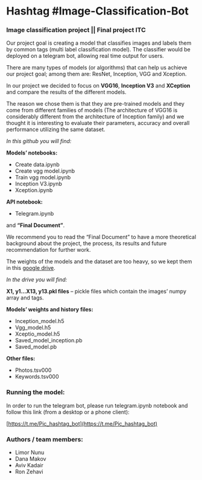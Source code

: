 # Hashtag #Image-Classification-Bot

### Image classification project || Final project ITC

Our project goal is creating a model that classifies images and labels them by common tags (multi label classification model). The classifier would be deployed on a telegram bot, allowing real time output for users.

There are many types of models (or algorithms) that can help us achieve our project goal; among them are: ResNet, Inception, VGG and Xception.

In our project we decided to focus on **VGG16**, **Inception V3** and **XCeption** and compare the results of the different models.

The reason we chose them is that they are pre-trained models and they come from different families of models (The architecture of VGG16 is considerably different from the architecture of Inception family) and we thought it is interesting to evaluate their parameters, accuracy and overall performance utilizing the same dataset. 

_In this github you will find:_

**Models’ notebooks:**
-	Create data.ipynb
-	Create vgg model.ipynb
-	Train vgg model.ipynb
-	Inception V3.ipynb
-	Xception.ipynb

**API notebook:**
-	Telegram.ipynb 

and **“Final Document”**.

We recommend you to read the “Final Document” to have a more theoretical background about the project, the process, its results and future recommendation for further work.

The weights of the models and the dataset are too heavy, so we kept them in this [google drive](https://drive.google.com/drive/folders/1ZngTd4uzFC6W-dSsN3ri0n72CXzALkys?usp=sharing).

_In the drive you will find:_ 

**X1, y1…X13, y13.pkl files** – pickle files which contain the images’ numpy array and tags.

**Models’ weights and history files:**
-	Inception_model.h5
-	Vgg_model.h5
-	Xceptio_model.h5
-	Saved_model_inception.pb 
-	Saved_model.pb

**Other files:**
-	Photos.tsv000
-	Keywords.tsv000

### Running the model:

In order to run the telegram bot, please run telegram.ipynb notebook and follow this link (from a desktop or a phone client):

[https://t.me/Pic_hashtag_bot](https://t.me/Pic_hashtag_bot)

### Authors / team members:
- Limor Nunu
- Dana Makov
- Aviv Kadair
- Ron Zehavi

